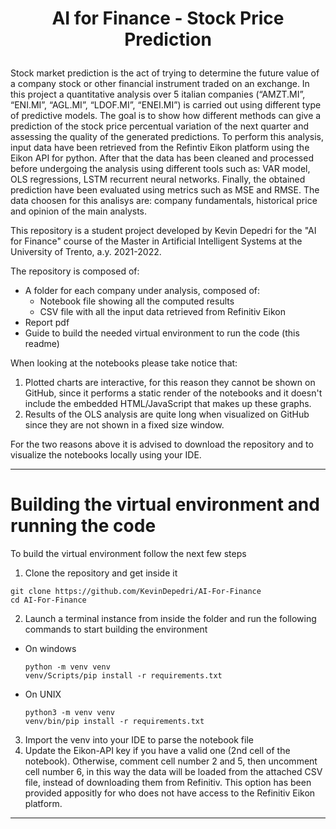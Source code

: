 # <p align="center">AI for Finance - Stock Price Prediction</p> 

Stock market prediction is the act of trying to determine the future value of a company stock or other financial instrument traded on an exchange. In this project a quantitative analysis over 5 italian companies (“AMZT.MI”, “ENI.MI”, “AGL.MI”, “LDOF.MI”, “ENEI.MI”) is carried out using different type of predictive models. The goal is to show how different methods can give a prediction of the stock price percentual variation of the next quarter and assessing the quality of the generated predictions. To perform this analysis, input data have been retrieved from the Refintiv Eikon platform using the Eikon API for python. After that the data has been cleaned and processed before undergoing the analysis using different tools such as: VAR model, OLS regressions, LSTM recurrent neural networks. Finally, the obtained prediction have been evaluated using metrics such as MSE and RMSE. The data choosen for this analisys are: company fundamentals, historical price and opinion of the main analysts.

This repository is a student project developed by Kevin Depedri for the "AI for Finance" course of the Master in Artificial Intelligent Systems at the University of Trento, a.y. 2021-2022.

The repository is composed of:
- A folder for each company under analysis, composed of:
  - Notebook file showing all the computed results
  - CSV file with all the input data retrieved from Refinitiv Eikon
- Report pdf
- Guide to build the needed virtual environment to run the code (this readme)

When looking at the notebooks please take notice that:
  1. Plotted charts are interactive, for this reason they cannot be shown on GitHub, since it performs a static render of the notebooks and it doesn't include the embedded HTML/JavaScript that makes up these graphs.
  2. Results of the OLS analysis are quite long when visualized on GitHub since they are not shown in a fixed size window.
  
For the two reasons above it is advised to download the repository and to visualize the notebooks locally using your IDE.

****
# Building the virtual environment and running the code
To build the virtual environment follow the next few steps
  1. Clone the repository and get inside it
  ```shell
  git clone https://github.com/KevinDepedri/AI-For-Finance
  cd AI-For-Finance
  ```
  2. Launch a terminal instance from inside the folder and run the following commands to start building the environment
  - On windows
      ```shell
      python -m venv venv
      venv/Scripts/pip install -r requirements.txt
      ```
  - On UNIX 
      ```shell
      python3 -m venv venv
      venv/bin/pip install -r requirements.txt
      ```
  3. Import the venv into your IDE to parse the notebook file
  4. Update the Eikon-API key if you have a valid one (2nd cell of the notebook). Otherwise, comment cell number 2 and 5, then uncomment cell number 6, in this way the data will be loaded from the attached CSV file, instead of downloading them from Refinitiv. This option has been provided appositly for who does not have access to the Refinitiv Eikon platform. 
****
